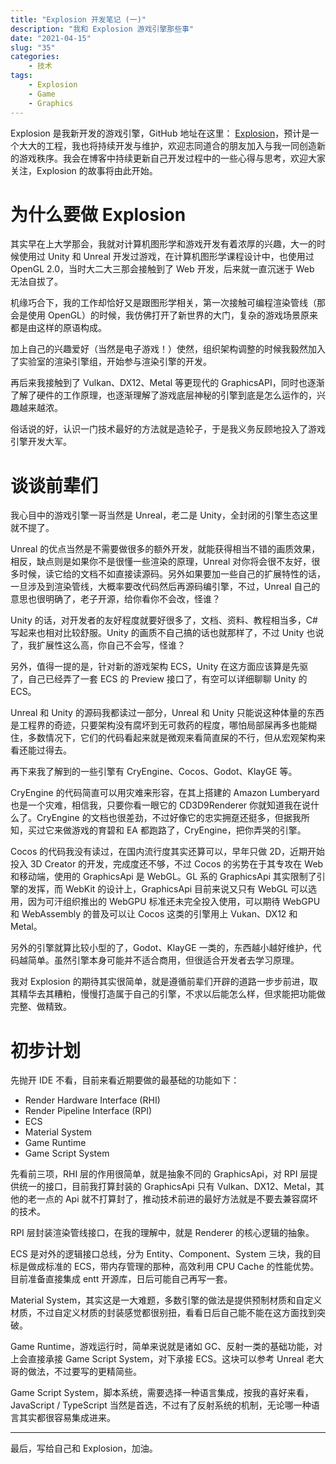 ```yaml
---
title: "Explosion 开发笔记 (一)"
description: "我和 Explosion 游戏引擎那些事"
date: "2021-04-15"
slug: "35"
categories:
    - 技术
tags:
    - Explosion
    - Game
    - Graphics
---
```


Explosion 是我新开发的游戏引擎，GitHub 地址在这里： [Explosion](https://github.com/ExplosionEngine/Explosion.git)，预计是一个大大的工程，我也将持续开发与维护，欢迎志同道合的朋友加入与我一同创造新的游戏秩序。我会在博客中持续更新自己开发过程中的一些心得与思考，欢迎大家关注，Explosion 的故事将由此开始。

# 为什么要做 Explosion

其实早在上大学那会，我就对计算机图形学和游戏开发有着浓厚的兴趣，大一的时候使用过 Unity 和 Unreal 开发过游戏，在计算机图形学课程设计中，也使用过 OpenGL 2.0，当时大二大三那会接触到了 Web 开发，后来就一直沉迷于 Web 无法自拔了。

机缘巧合下，我的工作却恰好又是跟图形学相关，第一次接触可编程渲染管线（那会是使用 OpenGL）的时候，我仿佛打开了新世界的大门，复杂的游戏场景原来都是由这样的原语构成。

加上自己的兴趣爱好（当然是电子游戏！）使然，组织架构调整的时候我毅然加入了实验室的渲染引擎组，开始参与渲染引擎的开发。

再后来我接触到了 Vulkan、DX12、Metal 等更现代的 GraphicsAPI，同时也逐渐了解了硬件的工作原理，也逐渐理解了游戏底层神秘的引擎到底是怎么运作的，兴趣越来越浓。

俗话说的好，认识一门技术最好的方法就是造轮子，于是我义务反顾地投入了游戏引擎开发大军。

# 谈谈前辈们

我心目中的游戏引擎一哥当然是 Unreal，老二是 Unity，全封闭的引擎生态这里就不提了。

Unreal 的优点当然是不需要做很多的额外开发，就能获得相当不错的画质效果，相反，缺点则是如果你不是很懂一些渲染的原理，Unreal 对你将会很不友好，很多时候，读它给的文档不如直接读源码。另外如果要加一些自己的扩展特性的话，一旦涉及到渲染管线，大概率要改代码然后再源码编引擎，不过，Unreal 自己的意思也很明确了，老子开源，给你看你不会改，怪谁？

Unity 的话，对开发者的友好程度就要好很多了，文档、资料、教程相当多，C# 写起来也相对比较舒服。Unity 的画质不自己搞的话也就那样了，不过 Unity 也说了，我扩展性这么高，你自己不会写，怪谁？

另外，值得一提的是，针对新的游戏架构 ECS，Unity 在这方面应该算是先驱了，自己已经弄了一套 ECS 的 Preview 接口了，有空可以详细聊聊 Unity 的 ECS。

Unreal 和 Unity 的源码我都读过一部分，Unreal 和 Unity 只能说这种体量的东西是工程界的奇迹，只要架构没有腐坏到无可救药的程度，哪怕局部屎再多也能糊住，多数情况下，它们的代码看起来就是微观来看简直屎的不行，但从宏观架构来看还能过得去。

再下来我了解到的一些引擎有 CryEngine、Cocos、Godot、KlayGE 等。

CryEngine 的代码简直可以用灾难来形容，在其上搭建的 Amazon Lumberyard 也是一个灾难，相信我，只要你看一眼它的 CD3D9Renderer 你就知道我在说什么了。CryEngine 的文档也很差劲，不过好像它的忠实拥趸还挺多，但据我所知，买过它来做游戏的育碧和 EA 都跑路了，CryEngine，把你弄哭的引擎。

Cocos 的代码我没有读过，在国内流行度其实还算可以，早年只做 2D，近期开始投入 3D Creator 的开发，完成度还不够，不过 Cocos 的劣势在于其专攻在 Web 和移动端，使用的 GraphicsApi 是 WebGL。GL 系的 GraphicsApi 其实限制了引擎的发挥，而 WebKit 的设计上，GraphicsApi 目前来说又只有 WebGL 可以选用，因为可汗组织推出的 WebGPU 标准还未完全投入使用，可以期待 WebGPU 和 WebAssembly 的普及可以让 Cocos 这类的引擎用上 Vukan、DX12 和 Metal。

另外的引擎就算比较小型的了，Godot、KlayGE 一类的，东西越小越好维护，代码越简单。虽然引擎本身可能并不适合商用，但很适合开发者去学习原理。

我对 Explosion 的期待其实很简单，就是遵循前辈们开辟的道路一步步前进，取其精华去其糟粕，慢慢打造属于自己的引擎，不求以后能怎么样，但求能把功能做完整、做精致。

# 初步计划

先抛开 IDE 不看，目前来看近期要做的最基础的功能如下：

* Render Hardware Interface (RHI)
* Render Pipeline Interface (RPI)
* ECS
* Material System
* Game Runtime
* Game Script System

先看前三项，RHI 层的作用很简单，就是抽象不同的 GraphicsApi，对 RPI 层提供统一的接口，目前我打算封装的 GraphicsApi 只有 Vulkan、DX12、Metal，其他的老一点的 Api 就不打算封了，推动技术前进的最好方法就是不要去兼容腐坏的技术。

RPI 层封装渲染管线接口，在我的理解中，就是 Renderer 的核心逻辑的抽象。

ECS 是对外的逻辑接口总线，分为 Entity、Component、System 三块，我的目标是做成标准的 ECS，带内存管理的那种，高效利用 CPU Cache 的性能优势。目前准备直接集成 entt 开源库，日后可能自己再写一套。

Material System，其实这是一大难题，多数引擎的做法是提供预制材质和自定义材质，不过自定义材质的封装感觉都很别扭，看看日后自己能不能在这方面找到突破。

Game Runtime，游戏运行时，简单来说就是诸如 GC、反射一类的基础功能，对上会直接承接 Game Script System，对下承接 ECS。这块可以参考 Unreal 老大哥的做法，不过要写的更精简些。

Game Script System，脚本系统，需要选择一种语言集成，按我的喜好来看，JavaScript / TypeScript 当然是首选，不过有了反射系统的机制，无论哪一种语言其实都很容易集成进来。

---

最后，写给自己和 Explosion，加油。

